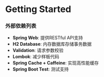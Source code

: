 # Getting Started

### 外部依赖列表

- **Spring Web**: 提供RESTful API支持
- **H2 Database**: 内存数据库存储事务数据
- **Validation**: 请求参数校验
- **Lombok**: 减少样板代码
- **Spring Cache + Caffeine**: 实现高性能缓存
- **Spring Boot Test**: 测试支持
